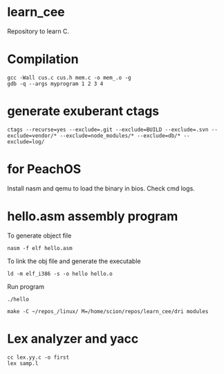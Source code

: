 # learn_cee
Repository to learn C.


# Compilation

```
gcc -Wall cus.c cus.h mem.c -o mem_.o -g
gdb -q --args myprogram 1 2 3 4
```


# generate exuberant ctags
```
ctags --recurse=yes --exclude=.git --exclude=BUILD --exclude=.svn --exclude=vendor/* --exclude=node_modules/* --exclude=db/* --exclude=log/
```

# for PeachOS

Install nasm and qemu to load the binary in bios. Check cmd logs.

# hello.asm assembly program

To generate object file

```
nasm -f elf hello.asm
```

To link the obj file and generate the executable

```
ld -m elf_i386 -s -o hello hello.o
```

Run program

```
./hello
```
```
make -C ~/repos_/linux/ M=/home/scion/repos/learn_cee/dri modules
```

# Lex analyzer and yacc

```
cc lex.yy.c -o first
lex samp.l
```
